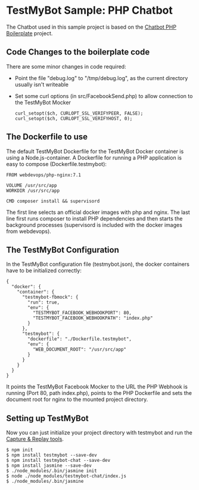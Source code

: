 # TestMyBot Sample: PHP Chatbot

The Chatbot used in this sample project is based on the [Chatbot PHP Boilerplate](https://github.com/christophrumpel/chatbot-php-boilerplate) project.

## Code Changes to the boilerplate code

There are some minor changes in code required:
* Point the file "debug.log" to "/tmp/debug.log", as the current directory usually isn't writeable
* Set some curl options (in src/FacebookSend.php) to allow connection to the TestMyBot Mocker

      curl_setopt($ch, CURLOPT_SSL_VERIFYPEER, FALSE);
      curl_setopt($ch, CURLOPT_SSL_VERIFYHOST, 0);

## The Dockerfile to use

The default TestMyBot Dockerfile for the TestMyBot Docker container is using a Node.js-container. A Dockerfile for running a PHP application is easy to compose (Dockerfile.testmybot):

    FROM webdevops/php-nginx:7.1

    VOLUME /usr/src/app
    WORKDIR /usr/src/app

    CMD composer install && supervisord

The first line selects an official docker images with php and nginx. The last line first runs composer to install PHP dependencies and then starts the background processes (supervisord is included with the docker images from webdevops).

## The TestMyBot Configuration

In the TestMyBot configuration file (testmybot.json), the docker containers have to be initialized correctly:

    {
      "docker": {
        "container": {
          "testmybot-fbmock": {
            "run": true,
            "env": {
              "TESTMYBOT_FACEBOOK_WEBHOOKPORT": 80,
              "TESTMYBOT_FACEBOOK_WEBHOOKPATH": "index.php"
            }
          },
          "testmybot": {
            "dockerfile": "./Dockerfile.testmybot",
            "env": {
              "WEB_DOCUMENT_ROOT": "/usr/src/app"
            }				
          }			
        }
      }
    }

It points the TestMyBot Facebook Mocker to the URL the PHP Webhook is running (Port 80, path index.php), points to the PHP Dockerfile and sets the document root for nginx to the mounted project directory.

## Setting up TestMyBot

Now you can just initialize your project directory with testmybot and run the [Capture & Replay tools](https://github.com/codeforequity-at/testmybot#capture--replay-tools). 

    $ npm init
    $ npm install testmybot --save-dev
    $ npm install testmybot-chat --save-dev
    $ npm install jasmine --save-dev
    $ ./node_modules/.bin/jasmine init
    $ node ./node_modules/testmybot-chat/index.js
    $ ./node_modules/.bin/jasmine






